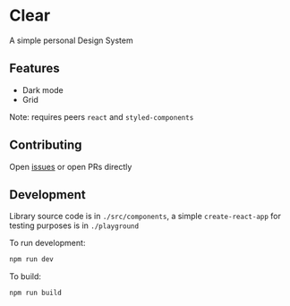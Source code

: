 # Clear

A simple personal Design System

## Features

* Dark mode
* Grid

Note: requires peers `react` and `styled-components` 

## Contributing

Open [issues](https://github.com/chadlavi/clear/issues) or open PRs directly

## Development

Library source code is in `./src/components`, a simple `create-react-app` for testing purposes is in `./playground`

To run development:
```sh
npm run dev
```

To build:
```sh
npm run build
```